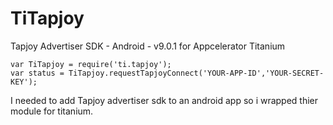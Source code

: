 TiTapjoy
========
Tapjoy Advertiser SDK - Android - v9.0.1 for Appcelerator Titanium



    var TiTapjoy = require('ti.tapjoy');
    var status = TiTapjoy.requestTapjoyConnect('YOUR-APP-ID','YOUR-SECRET-KEY');


I needed to add Tapjoy advertiser sdk to an android app so i wrapped thier module for titanium. 
